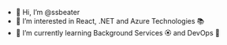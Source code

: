 - 👋 Hi, I’m @ssbeater 
- 👀 I’m interested in React, .NET and Azure Technologies 📚
- 🌱 I’m currently learning Background Services 🏵️ and DevOps 🤝

